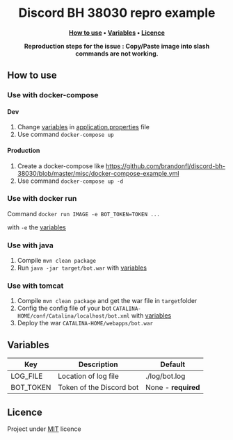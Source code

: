 
<h1 align="center">
  <br>
Discord BH 38030 repro example
  <br>
</h1>
<h4 align="center">

<p align="center">
  <a href="#how-to-use">How to use</a> •
  <a href="#variables">Variables</a> •
  <a href="#licence">Licence</a> 
</p>Reproduction steps for the issue : Copy/Paste image into slash commands are not working.

## How to use
### Use with docker-compose

#### Dev 
1. Change <a href="#variables">variables</a> in [application.properties](https://github.com/brandonfl/discord-bh-38030/blob/master/src/main/resources/application.properties) file
2. Use command `docker-compose up`

#### Production

1. Create a docker-compose like https://github.com/brandonfl/discord-bh-38030/blob/master/misc/docker-compose-example.yml
2. Use command `docker-compose up -d`

### Use with docker run
Command 
`docker run IMAGE -e BOT_TOKEN=TOKEN ...` 

with `-e` the <a href="#variables">variables</a>

### Use with java
1. Compile `mvn clean package`
2. Run `java -jar target/bot.war` with <a href="#variables">variables</a>

### Use with tomcat
1. Compile `mvn clean package` and get the war file in `target`folder
2. Config the config file of your bot `CATALINA-HOME/conf/Catalina/localhost/bot.xml` with <a href="#variables">variables</a>
3. Deploy the war `CATALINA-HOME/webapps/bot.war`

## Variables

| Key | Description | Default |
|--|--|--|
| LOG_FILE | Location of log file | ./log/bot.log |
| BOT_TOKEN | Token of the Discord bot | None - **required** |

## Licence

Project under [MIT](https://github.com/brandonfl/discord-bh-38030/blob/master/LICENSE) licence
